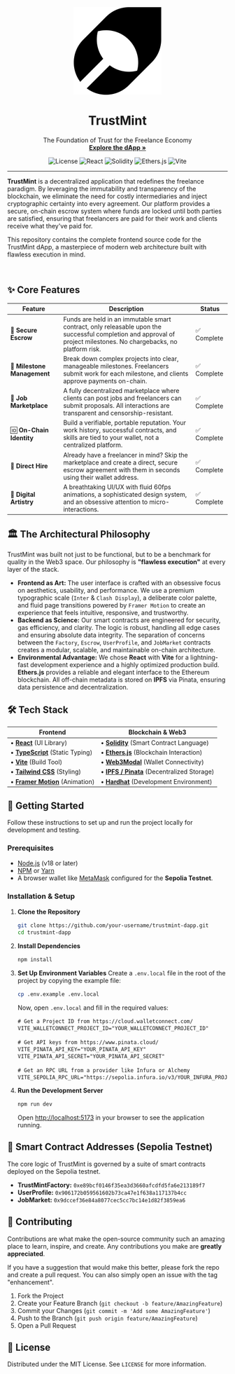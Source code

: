 <div align="center">
  <img src="./public/logo.svg" alt="TrustMint Logo" width="200" />
</div>

<h1 align="center">TrustMint</h1>  
<p align="center">     
  The Foundation of Trust for the Freelance Economy     
  <br />     
  <a href="#"><strong>Explore the dApp »</strong>
  </a>   
</p> 

<div align="center">

![License](https://img.shields.io/badge/license-MIT-green.svg)
![React](https://img.shields.io/badge/React-18.2.0-blue?logo=react)
![Solidity](https://img.shields.io/badge/Solidity-0.8.20-blue?logo=solidity)
![Ethers.js](https://img.shields.io/badge/Ethers.js-6.11.1-blue?logo=ethereum)
![Vite](https://img.shields.io/badge/Vite-5.1.4-blue?logo=vite)

</div>

---

**TrustMint** is a decentralized application that redefines the freelance paradigm. By leveraging the immutability and transparency of the blockchain, we eliminate the need for costly intermediaries and inject cryptographic certainty into every agreement. Our platform provides a secure, on-chain escrow system where funds are locked until both parties are satisfied, ensuring that freelancers are paid for their work and clients receive what they've paid for.

This repository contains the complete frontend source code for the TrustMint dApp, a masterpiece of modern web architecture built with flawless execution in mind.

<br/>

## ✨ Core Features

| Feature                 | Description                                                                                                                                                             | Status      |
| ----------------------- | ----------------------------------------------------------------------------------------------------------------------------------------------------------------------- | ----------- |
| 🤝 **Secure Escrow**      | Funds are held in an immutable smart contract, only releasable upon the successful completion and approval of project milestones. No chargebacks, no platform risk.         | ✅ Complete |
| 📝 **Milestone Management** | Break down complex projects into clear, manageable milestones. Freelancers submit work for each milestone, and clients approve payments on-chain.                      | ✅ Complete |
| 📢 **Job Marketplace**    | A fully decentralized marketplace where clients can post jobs and freelancers can submit proposals. All interactions are transparent and censorship-resistant.        | ✅ Complete |
| 🆔 **On-Chain Identity**    | Build a verifiable, portable reputation. Your work history, successful contracts, and skills are tied to your wallet, not a centralized platform.                  | ✅ Complete |
| 💼 **Direct Hire**        | Already have a freelancer in mind? Skip the marketplace and create a direct, secure escrow agreement with them in seconds using their wallet address.                   | ✅ Complete |
| 🎨 **Digital Artistry**   | A breathtaking UI/UX with fluid 60fps animations, a sophisticated design system, and an obsessive attention to micro-interactions.                                  | ✅ Complete |

## 🏛️ The Architectural Philosophy

TrustMint was built not just to be functional, but to be a benchmark for quality in the Web3 space. Our philosophy is **"flawless execution"** at every layer of the stack.

-   **Frontend as Art:** The user interface is crafted with an obsessive focus on aesthetics, usability, and performance. We use a premium typographic scale (`Inter` & `Clash Display`), a deliberate color palette, and fluid page transitions powered by `Framer Motion` to create an experience that feels intuitive, responsive, and trustworthy.
-   **Backend as Science:** Our smart contracts are engineered for security, gas efficiency, and clarity. The logic is robust, handling all edge cases and ensuring absolute data integrity. The separation of concerns between the `Factory`, `Escrow`, `UserProfile`, and `JobMarket` contracts creates a modular, scalable, and maintainable on-chain architecture.
-   **Environmental Advantage:** We chose **React** with **Vite** for a lightning-fast development experience and a highly optimized production build. **Ethers.js** provides a reliable and elegant interface to the Ethereum blockchain. All off-chain metadata is stored on **IPFS** via Pinata, ensuring data persistence and decentralization.

## 🛠️ Tech Stack

| Frontend                                                                                                                                           | Blockchain & Web3                                                                                                                                                  |
| -------------------------------------------------------------------------------------------------------------------------------------------------- | ------------------------------------------------------------------------------------------------------------------------------------------------------------------ |
| • **[React](https://reactjs.org/)** (UI Library)                                                                                                     | • **[Solidity](https://soliditylang.org/)** (Smart Contract Language)                                                                                              |
| • **[TypeScript](https://www.typescriptlang.org/)** (Static Typing)                                                                                  | • **[Ethers.js](https://ethers.io/)** (Blockchain Interaction)                                                                                                   |
| • **[Vite](https://vitejs.dev/)** (Build Tool)                                                                                                       | • **[Web3Modal](https://web3modal.com/)** (Wallet Connectivity)                                                                                                   |
| • **[Tailwind CSS](https://tailwindcss.com/)** (Styling)                                                                                             | • **[IPFS / Pinata](https://www.pinata.cloud/)** (Decentralized Storage)                                                                                           |
| • **[Framer Motion](https://www.framer.com/motion/)** (Animation)                                                                                    | • **[Hardhat](https://hardhat.org/)** (Development Environment)                                                                                                      |

## 🚀 Getting Started

Follow these instructions to set up and run the project locally for development and testing.

### Prerequisites

-   [Node.js](https://nodejs.org/) (v18 or later)
-   [NPM](https://www.npmjs.com/) or [Yarn](https://yarnpkg.com/)
-   A browser wallet like [MetaMask](https://metamask.io/) configured for the **Sepolia Testnet**.

### Installation & Setup

1.  **Clone the Repository**
    ```sh
    git clone https://github.com/your-username/trustmint-dapp.git
    cd trustmint-dapp
    ```

2.  **Install Dependencies**
    ```sh
    npm install
    ```

3.  **Set Up Environment Variables**
    Create a `.env.local` file in the root of the project by copying the example file:
    ```sh
    cp .env.example .env.local
    ```
    Now, open `.env.local` and fill in the required values:
    ```env
    # Get a Project ID from https://cloud.walletconnect.com/
    VITE_WALLETCONNECT_PROJECT_ID="YOUR_WALLETCONNECT_PROJECT_ID"

    # Get API keys from https://www.pinata.cloud/
    VITE_PINATA_API_KEY="YOUR_PINATA_API_KEY"
    VITE_PINATA_API_SECRET="YOUR_PINATA_API_SECRET"

    # Get an RPC URL from a provider like Infura or Alchemy
    VITE_SEPOLIA_RPC_URL="https://sepolia.infura.io/v3/YOUR_INFURA_PROJECT_ID"
    ```

4.  **Run the Development Server**
    ```sh
    npm run dev
    ```
    Open [http://localhost:5173](http://localhost:5173) in your browser to see the application running.

## 📝 Smart Contract Addresses (Sepolia Testnet)

The core logic of TrustMint is governed by a suite of smart contracts deployed on the Sepolia testnet.

-   **TrustMintFactory:** `0xe89bcf0146f35ea3d3660afcdfd5fa6e213189f7`
-   **UserProfile:** `0x906172b059561602b73ca47e1f638a117137b4cc`
-   **JobMarket:** `0x9dccef36e84a8077cec5cc7bc14e1d82f3859ea6`

## 🤝 Contributing

Contributions are what make the open-source community such an amazing place to learn, inspire, and create. Any contributions you make are **greatly appreciated**.

If you have a suggestion that would make this better, please fork the repo and create a pull request. You can also simply open an issue with the tag "enhancement".

1.  Fork the Project
2.  Create your Feature Branch (`git checkout -b feature/AmazingFeature`)
3.  Commit your Changes (`git commit -m 'Add some AmazingFeature'`)
4.  Push to the Branch (`git push origin feature/AmazingFeature`)
5.  Open a Pull Request

## 📜 License

Distributed under the MIT License. See `LICENSE` for more information.
